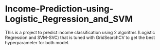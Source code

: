 # Income-Prediction-using-Logistic_Regression_and_SVM
This is a project to predict income classification using 2 algoritms (Logistic Regression and SVM-SVC) that is tuned with GridSearchCV to get the best hyperparameter for both model.

